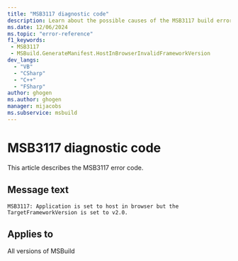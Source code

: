 ```yaml
---
title: "MSB3117 diagnostic code"
description: Learn about the possible causes of the MSB3117 build error, and get troubleshooting tips.
ms.date: 12/06/2024
ms.topic: "error-reference"
f1_keywords:
 - MSB3117
 - MSBuild.GenerateManifest.HostInBrowserInvalidFrameworkVersion
dev_langs:
  - "VB"
  - "CSharp"
  - "C++"
  - "FSharp"
author: ghogen
ms.author: ghogen
manager: mijacobs
ms.subservice: msbuild
---
```


# MSB3117 diagnostic code

<!-- :::ErrorDefinitionDescription::: -->
<!-- :::editable-content name="introDescription"::: -->
This article describes the MSB3117 error code.
<!-- :::editable-content-end::: -->

## Message text

`MSB3117: Application is set to host in browser but the TargetFrameworkVersion is set to v2.0.`

<!-- :::editable-content name="postOutputDescription"::: -->
<!-- :::editable-content-end::: -->
<!-- :::ErrorDefinitionDescription-end::: -->

## Applies to

All versions of MSBuild
